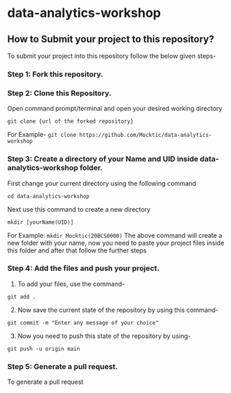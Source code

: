 # data-analytics-workshop
## How to Submit your project to this repository?
To submit your project into this repository follow the below given steps-
### Step 1: Fork this repository.

### Step 2: Clone this Repository.
Open command prompt/terminal and open your desired working directory
```
git clone {url of the forked repository}
```
For Example- `git clone https://github.com/Mocktic/data-analytics-workshop`
### Step 3: Create a directory of your Name and UID inside data-analytics-workshop folder.
First change your current directory using the following command
```
cd data-analytics-workshop
```
Next use this command to create a new directory
```
mkdir [yourName(UID)]
```
For Example: `mkdir Mocktic(20BCS0000)`
The above command will create a new folder with your name, now you need to paste your project files inside this folder and after that follow the further steps
### Step 4: Add the files and push your project.
1. To add your files, use the command-
```
git add .
```
2. Now save the current state of the repository by using this command-
```
git commit -m "Enter any message of your choice"
```
3. Now you need to push this state of the repository by using-
```
git push -u origin main
```
### Step 5: Generate a pull request.
To generate a pull request 

